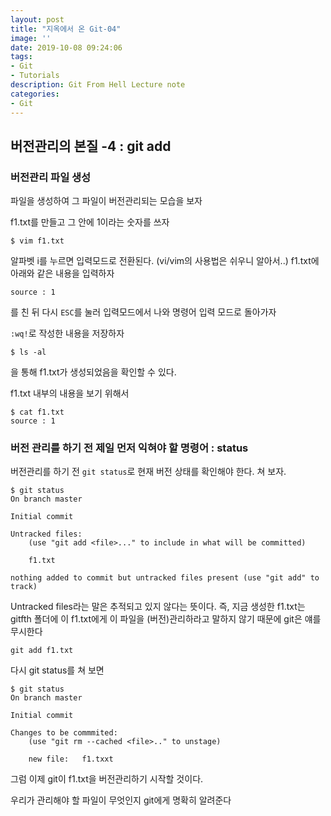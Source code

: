 ```yaml
---
layout: post
title: "지옥에서 온 Git-04"
image: ''
date: 2019-10-08 09:24:06
tags: 
- Git
- Tutorials
description: Git From Hell Lecture note
categories:
- Git
---
```


## 버전관리의 본질 -4 : git add

###  버전관리 파일 생성

파일을 생성하여 그 파일이 버전관리되는 모습을 보자

f1.txt를 만들고 그 안에 1이라는 숫자를 쓰자
```
$ vim f1.txt 
```
알파벳 i를 누르면 입력모드로 전환된다.
(vi/vim의 사용법은 쉬우니 알아서..)
f1.txt에 아래와 같은 내용을 입력하자

```
source : 1
```
를 친 뒤 다시 `ESC`를 눌러 입력모드에서 나와 명령어 입력 모드로 돌아가자

`:wq!`로 작성한 내용을 저장하자

```
$ ls -al
```
을 통해 f1.txt가 생성되었음을 확인할 수 있다.

f1.txt 내부의 내용을 보기 위해서

```
$ cat f1.txt
source : 1
```

### 버전 관리를 하기 전 제일 먼저 익혀야 할 명령어 : status

버전관리를 하기 전 `git status`로 현재 버전 상태를 확인해야 한다.
쳐 보자.

```
$ git status
On branch master

Initial commit 

Untracked files:
	(use "git add <file>..." to include in what will be committed)
	
	f1.txt

nothing added to commit but untracked files present (use "git add" to track)	 
```

Untracked files라는 말은 추적되고 있지 않다는 뜻이다. 즉, 
지금 생성한 f1.txt는
gitfth 폴더에 
이 f1.txt에게 이 파일을 (버전)관리하라고 말하지 않기 때문에 
git은 얘를 무시한다

```
git add f1.txt
```

다시 git status를 쳐 보면

```
$ git status
On branch master

Initial commit 

Changes to be commmited:
	(use "git rm --cached <file>.." to unstage)

	new file:	f1.txxt
```

그럼 이제 git이 f1.txt을 버전관리하기 시작할 것이다.

우리가 관리해야 할 파일이 무엇인지 git에게 명확히 알려준다
